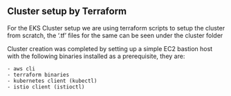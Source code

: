 ## Cluster setup by Terraform

For the EKS Cluster setup we are using  terraform scripts to setup the cluster from scratch, the ‘.tf’ files for the same can be seen under the cluster folder 

Cluster creation was completed by setting up a simple EC2  bastion host with the following binaries installed as a prerequisite, they are:

	- aws cli
	- terraform binaries
	- kubernetes client (kubectl)
	- istio client (istioctl)
	